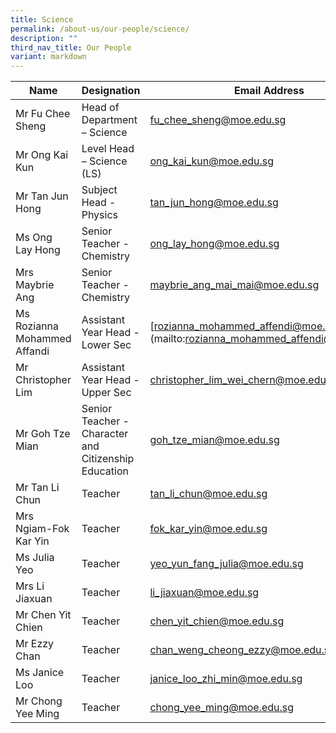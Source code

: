 ```yaml
---
title: Science
permalink: /about-us/our-people/science/
description: ""
third_nav_title: Our People
variant: markdown
---
```

| Name | Designation | Email Address | Contact |
|---|---|---|---|
| Mr Fu Chee Sheng | Head of Department – Science | [fu_chee_sheng@moe.edu.sg](mailto:fu_chee_sheng@moe.edu.sg) | 65938-114  |
| Mr Ong Kai Kun | Level Head – Science (LS) | [ong_kai_kun@moe.edu.sg](mailto:ong_kai_kun@moe.edu.sg) |  65938-132 |
| Mr Tan Jun Hong| Subject Head - Physics | [tan_jun_hong@moe.edu.sg](mailto:tan_jun_hong@moe.edu.sg) | 65938-151 |
| Ms Ong Lay Hong | Senior Teacher - Chemistry | [ong_lay_hong@moe.edu.sg](mailto:ong_lay_hong@moe.edu.sg) | 65938-137 |
| Mrs Maybrie Ang| Senior Teacher - Chemistry | [maybrie_ang_mai_mai@moe.edu.sg](mailto:maybrie_ang_mai_mai@moe.edu.sg) | 65938-128 |
| Ms Rozianna Mohammed Affandi | Assistant Year Head - Lower Sec | [rozianna_mohammed_affendi@moe.edu.sg](mailto:rozianna_mohammed_affendi@moe.edu.sg | 65938100-203 |
| Mr Christopher Lim | Assistant Year Head - Upper Sec | [christopher_lim_wei_chern@moe.edu.sg](mailto:christopher_lim_wei_chern@moe.edu.sg) |  65938-135 |
| Mr Goh Tze Mian | Senior Teacher - Character and Citizenship Education | [goh_tze_mian@moe.edu.sg](mailto:goh_tze_mian@moe.edu.sg) | 65938-189 |
| Mr Tan Li Chun | Teacher | [tan_li_chun@moe.edu.sg](mailto:tan_li_chun@moe.edu.sg) | 65938-131 |
| Mrs Ngiam-Fok Kar Yin | Teacher | [fok_kar_yin@moe.edu.sg](mailto:fok_kar_yin@moe.edu.sg) | 65938100-189 |
| Ms Julia Yeo | Teacher | [yeo_yun_fang_julia@moe.edu.sg](mailto:yeo_yun_fang_julia@moe.edu.sg) | 65938-166 |
| Mrs Li Jiaxuan | Teacher | [li_jiaxuan@moe.edu.sg](mailto:li_jiaxuan@moe.edu.sg) | 65938-158 |
| Mr Chen Yit Chien | Teacher | [chen_yit_chien@moe.edu.sg](mailto:chen_yit_chien@moe.edu.sg) | 65938-125 |
| Mr Ezzy Chan | Teacher | [chan_weng_cheong_ezzy@moe.edu.sg](mailto:chan_weng_cheong_ezzy@moe.edu.sg) | 65938-139 |
| Ms Janice Loo | Teacher | [janice_loo_zhi_min@moe.edu.sg](mailto:janice_loo_zhi_min@moe.edu.sg) | 65938-207 |
| Mr Chong Yee Ming | Teacher | [chong_yee_ming@moe.edu.sg](mailto:chong_yee_ming@moe.edu.sg) | 65938-129 |